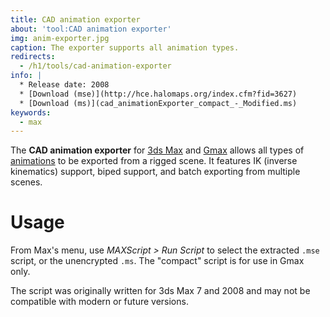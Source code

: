 ```yaml
---
title: CAD animation exporter
about: 'tool:CAD animation exporter'
img: anim-exporter.jpg
caption: The exporter supports all animation types.
redirects:
  - /h1/tools/cad-animation-exporter
info: |
  * Release date: 2008
  * [Download (mse)](http://hce.halomaps.org/index.cfm?fid=3627)
  * [Download (ms)](cad_animationExporter_compact_-_Modified.ms)
keywords:
  - max
---
```

The **CAD animation exporter** for [3ds Max](~3dsmax) and [Gmax](~) allows all types of [animations](~animation-data) to be exported from a rigged scene. It features IK (inverse kinematics) support, biped support, and batch exporting from multiple scenes.

# Usage
From Max's menu, use _MAXScript > Run Script_ to select the extracted `.mse` script, or the unencrypted `.ms`. The "compact" script is for use in Gmax only.

The script was originally written for 3ds Max 7 and 2008 and may not be compatible with modern or future versions.
